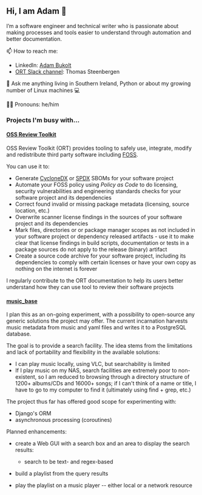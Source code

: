 ## Hi, I am Adam 👋 

I’m a software engineer and technical writer who is passionate about making processes and tools easier to understand through automation and better documentation.

📫 How to reach me:
- LinkedIn: [Adam Bukolt](https://www.linkedin.com/in/adam-bukolt-8216981/)
- [ORT Slack channel](https://join.slack.com/t/ort-talk/shared_invite/zt-1c7yi4sj6-mk7R1fAa6ZdW5MQ6DfAVRg): Thomas Steenbergen

💬 Ask me anything living in Southern Ireland, Python or about my growing number of Linux machines  💻

🏳️‍🌈 Pronouns: he/him

### Projects I'm busy with...

#### [OSS Review Toolkit](https://github.com/oss-review-toolkit/ort)

OSS Review Toolkit (ORT) provides tooling to safely use, integrate, modify and redistribute third party software including [FOSS](https://en.wikipedia.org/wiki/Free_and_open-source_software). 

You can use it to:
- Generate [CycloneDX](https://cyclonedx.org) or [SPDX](https://spdx.dev) SBOMs for your software project
- Automate your FOSS policy using _Policy as Code_ to do licensing, security vulnerabilities and engineering standards checks for your software project and its dependencies
- Correct found invalid or missing package metadata (licensing, source location, etc.)
- Overwrite scanner license findings in the sources of your software project and its dependencies
- Mark files, directories or or package manager scopes as not included in your software project or dependency released artifacts - use it to make clear that license findings in build scripts, documentation or tests in a package sources do not apply to the release (binary) artifact
- Create a source code archive for your software project, including its dependencies to comply with certain licenses or have your own copy as nothing on the internet is forever

I regularly contribute to the ORT documentation to help its users better understand how they can use tool to review their software projects

#### [music_base](https://github.com/adambmarsh/music_base)

I plan this as an on-going experiment, with a possibility to open-source any
generic solutions the project may offer. The current incarnation harvests music
metadata from music and yaml files and writes it to a PostgreSQL database. 

The goal is to provide a search facility. The idea stems from the limitations and
lack of portability and flexibility in the available solutions:

- I can play music locally, using VLC, but searchability is limited
- If I play music on my NAS, search facilities are extremely poor to
  non-existent, so I am reduced to browsing through a directory structure of
  1200+ albums/CDs and 16000+ songs; if I can't think of a name or title, I have
  to go to my computer to find it (ultimately using find + grep, etc.)

The project thus far has offered good scope for experimenting with:
  - Django's ORM
  - asynchronous processing (coroutines)
  
Planned enhancements:

- create a Web GUI with a search box and an area to display the search results:
  - search to be text- and regex-based

- build a playlist from the query results
- play the playlist on a music player -- either local or a network resource

